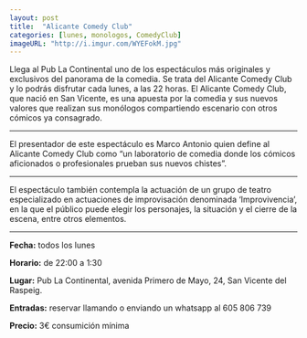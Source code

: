 ```yaml
---
layout: post
title:  "Alicante Comedy Club"
categories: [lunes, monologos, ComedyClub]
imageURL: "http://i.imgur.com/WYEFokM.jpg"
---
```

Llega al Pub La Continental uno de los espectáculos más originales y exclusivos del panorama de la comedia. Se trata del Alicante Comedy Club y lo podrás disfrutar cada lunes, a las 22 horas. El Alicante Comedy Club, que nació en San Vicente, es una apuesta por la comedia y sus nuevos valores que realizan sus monólogos compartiendo escenario con otros cómicos ya consagrado.

*******************************************

El presentador de este espectáculo es Marco Antonio quien define al Alicante Comedy Club como “un laboratorio de comedia donde los cómicos aficionados o profesionales prueban sus nuevos chistes”.

*************************************

El espectáculo también contempla la actuación de un grupo de teatro especializado en actuaciones de improvisación denominada ‘Improvivencia’, en la que el público puede elegir los personajes, la situación y el cierre de la escena, entre otros elementos.

********************************************************

**Fecha:** todos los lunes

**Horario:** de 22:00 a 1:30

**Lugar:** Pub La Continental, avenida Primero de Mayo, 24, San Vicente del Raspeig.

**Entradas:** reservar llamando o enviando un whatsapp al 605 806 739

**Precio:** 3€ consumición mínima
